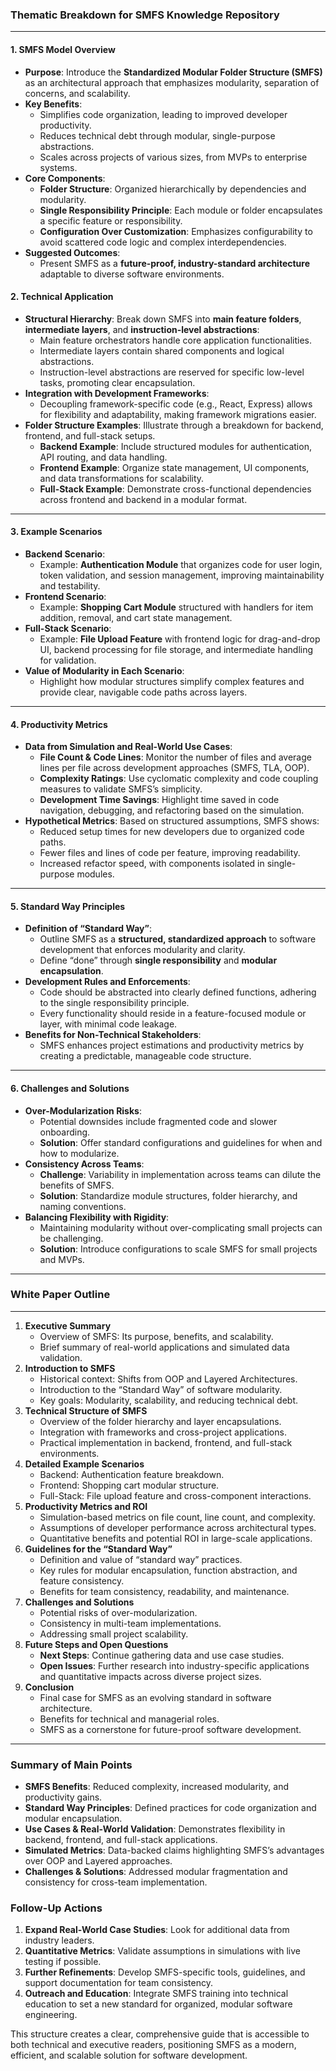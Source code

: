 ### **Thematic Breakdown for SMFS Knowledge Repository**

---

#### **1\. SMFS Model Overview**

* **Purpose**: Introduce the **Standardized Modular Folder Structure (SMFS)** as an architectural approach that emphasizes modularity, separation of concerns, and scalability.
* **Key Benefits**:
  * Simplifies code organization, leading to improved developer productivity.
  * Reduces technical debt through modular, single-purpose abstractions.
  * Scales across projects of various sizes, from MVPs to enterprise systems.
* **Core Components**:
  * **Folder Structure**: Organized hierarchically by dependencies and modularity.
  * **Single Responsibility Principle**: Each module or folder encapsulates a specific feature or responsibility.
  * **Configuration Over Customization**: Emphasizes configurability to avoid scattered code logic and complex interdependencies.
* **Suggested Outcomes**:
  * Present SMFS as a **future-proof, industry-standard architecture** adaptable to diverse software environments.

#### **2\. Technical Application**

* **Structural Hierarchy**: Break down SMFS into **main feature folders**, **intermediate layers**, and **instruction-level abstractions**:
  * Main feature orchestrators handle core application functionalities.
  * Intermediate layers contain shared components and logical abstractions.
  * Instruction-level abstractions are reserved for specific low-level tasks, promoting clear encapsulation.
* **Integration with Development Frameworks**:
  * Decoupling framework-specific code (e.g., React, Express) allows for flexibility and adaptability, making framework migrations easier.
* **Folder Structure Examples**: Illustrate through a breakdown for backend, frontend, and full-stack setups.
  * **Backend Example**: Include structured modules for authentication, API routing, and data handling.
  * **Frontend Example**: Organize state management, UI components, and data transformations for scalability.
  * **Full-Stack Example**: Demonstrate cross-functional dependencies across frontend and backend in a modular format.

---

#### **3\. Example Scenarios**

* **Backend Scenario**:
  * Example: **Authentication Module** that organizes code for user login, token validation, and session management, improving maintainability and testability.
* **Frontend Scenario**:
  * Example: **Shopping Cart Module** structured with handlers for item addition, removal, and cart state management.
* **Full-Stack Scenario**:
  * Example: **File Upload Feature** with frontend logic for drag-and-drop UI, backend processing for file storage, and intermediate handling for validation.
* **Value of Modularity in Each Scenario**:
  * Highlight how modular structures simplify complex features and provide clear, navigable code paths across layers.

---

#### **4\. Productivity Metrics**

* **Data from Simulation and Real-World Use Cases**:
  * **File Count & Code Lines**: Monitor the number of files and average lines per file across development approaches (SMFS, TLA, OOP).
  * **Complexity Ratings**: Use cyclomatic complexity and code coupling measures to validate SMFS’s simplicity.
  * **Development Time Savings**: Highlight time saved in code navigation, debugging, and refactoring based on the simulation.
* **Hypothetical Metrics**: Based on structured assumptions, SMFS shows:
  * Reduced setup times for new developers due to organized code paths.
  * Fewer files and lines of code per feature, improving readability.
  * Increased refactor speed, with components isolated in single-purpose modules.

---

#### **5\. Standard Way Principles**

* **Definition of “Standard Way”**:
  * Outline SMFS as a **structured, standardized approach** to software development that enforces modularity and clarity.
  * Define “done” through **single responsibility** and **modular encapsulation**.
* **Development Rules and Enforcements**:
  * Code should be abstracted into clearly defined functions, adhering to the single responsibility principle.
  * Every functionality should reside in a feature-focused module or layer, with minimal code leakage.
* **Benefits for Non-Technical Stakeholders**:
  * SMFS enhances project estimations and productivity metrics by creating a predictable, manageable code structure.

---

#### **6\. Challenges and Solutions**

* **Over-Modularization Risks**:
  * Potential downsides include fragmented code and slower onboarding.
  * **Solution**: Offer standard configurations and guidelines for when and how to modularize.
* **Consistency Across Teams**:
  * **Challenge**: Variability in implementation across teams can dilute the benefits of SMFS.
  * **Solution**: Standardize module structures, folder hierarchy, and naming conventions.
* **Balancing Flexibility with Rigidity**:
  * Maintaining modularity without over-complicating small projects can be challenging.
  * **Solution**: Introduce configurations to scale SMFS for small projects and MVPs.

---

### **White Paper Outline**

---

1. **Executive Summary**
   * Overview of SMFS: Its purpose, benefits, and scalability.
   * Brief summary of real-world applications and simulated data validation.
2. **Introduction to SMFS**
   * Historical context: Shifts from OOP and Layered Architectures.
   * Introduction to the “Standard Way” of software modularity.
   * Key goals: Modularity, scalability, and reducing technical debt.
3. **Technical Structure of SMFS**
   * Overview of the folder hierarchy and layer encapsulations.
   * Integration with frameworks and cross-project applications.
   * Practical implementation in backend, frontend, and full-stack environments.
4. **Detailed Example Scenarios**
   * Backend: Authentication feature breakdown.
   * Frontend: Shopping cart modular structure.
   * Full-Stack: File upload feature and cross-component interactions.
5. **Productivity Metrics and ROI**
   * Simulation-based metrics on file count, line count, and complexity.
   * Assumptions of developer performance across architectural types.
   * Quantitative benefits and potential ROI in large-scale applications.
6. **Guidelines for the “Standard Way”**
   * Definition and value of “standard way” practices.
   * Key rules for modular encapsulation, function abstraction, and feature consistency.
   * Benefits for team consistency, readability, and maintenance.
7. **Challenges and Solutions**
   * Potential risks of over-modularization.
   * Consistency in multi-team implementations.
   * Addressing small project scalability.
8. **Future Steps and Open Questions**
   * **Next Steps**: Continue gathering data and use case studies.
   * **Open Issues**: Further research into industry-specific applications and quantitative impacts across diverse project sizes.
9. **Conclusion**
   * Final case for SMFS as an evolving standard in software architecture.
   * Benefits for technical and managerial roles.
   * SMFS as a cornerstone for future-proof software development.

---

### **Summary of Main Points**

* **SMFS Benefits**: Reduced complexity, increased modularity, and productivity gains.
* **Standard Way Principles**: Defined practices for code organization and modular encapsulation.
* **Use Cases & Real-World Validation**: Demonstrates flexibility in backend, frontend, and full-stack applications.
* **Simulated Metrics**: Data-backed claims highlighting SMFS’s advantages over OOP and Layered approaches.
* **Challenges & Solutions**: Addressed modular fragmentation and consistency for cross-team implementation.

### **Follow-Up Actions**

1. **Expand Real-World Case Studies**: Look for additional data from industry leaders.
2. **Quantitative Metrics**: Validate assumptions in simulations with live testing if possible.
3. **Further Refinements**: Develop SMFS-specific tools, guidelines, and support documentation for team consistency.
4. **Outreach and Education**: Integrate SMFS training into technical education to set a new standard for organized, modular software engineering.

This structure creates a clear, comprehensive guide that is accessible to both technical and executive readers, positioning SMFS as a modern, efficient, and scalable solution for software development.

